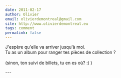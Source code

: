 ```yaml
---
date: 2011-02-17
author: Olivier
email: olivierdemontreal@gmail.com
site: http://www.olivierdemontreal.eu
tags: comment
permalink: false
---
```


<p>J'espère qu'elle va arriver jusqu'à moi. <br />
Tu as un album pour ranger tes pièces de collection ? <br />
<br />
(sinon, ton suivi de billets, tu en es où? :)  )</p>
---